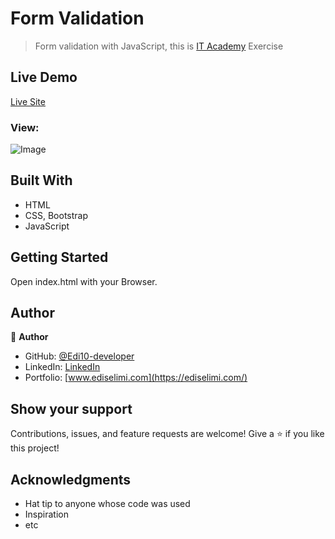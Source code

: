 
# Form Validation

> Form validation with JavaScript, this is [IT Academy](https://itacademy.barcelonactiva.cat/) Exercise

## Live Demo

[Live Site](https://product-app-js.netlify.app/)

### View:

![Image](./img/model.png)


## Built With

- HTML
- CSS, Bootstrap
- JavaScript

## Getting Started

Open index.html with your Browser.


## Author

👤 **Author**
- GitHub: [@Edi10-developer](https://github.com/Edi10-developer)
- LinkedIn: [LinkedIn](https://www.linkedin.com/in/edi-selimi-856671173/?locale=en_US)
- Portfolio: [www.ediselimi.com](https://ediselimi.com/)


## Show your support

Contributions, issues, and feature requests are welcome!
Give a ⭐️ if you like this project!

## Acknowledgments

- Hat tip to anyone whose code was used
- Inspiration
- etc

